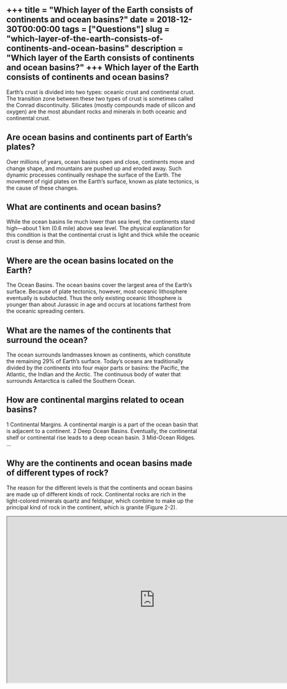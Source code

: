 +++
title = "Which layer of the Earth consists of continents and ocean basins?"
date = 2018-12-30T00:00:00
tags = ["Questions"]
slug = "which-layer-of-the-earth-consists-of-continents-and-ocean-basins"
description = "Which layer of the Earth consists of continents and ocean basins?"
+++
Which layer of the Earth consists of continents and ocean basins?
-----------------------------------------------------------------

Earth’s crust is divided into two types: oceanic crust and continental crust. The transition zone between these two types of crust is sometimes called the Conrad discontinuity. Silicates (mostly compounds made of silicon and oxygen) are the most abundant rocks and minerals in both oceanic and continental crust.

Are ocean basins and continents part of Earth’s plates?
-------------------------------------------------------

Over millions of years, ocean basins open and close, continents move and change shape, and mountains are pushed up and eroded away. Such dynamic processes continually reshape the surface of the Earth. The movement of rigid plates on the Earth’s surface, known as plate tectonics, is the cause of these changes.

What are continents and ocean basins?
-------------------------------------

While the ocean basins lie much lower than sea level, the continents stand high—about 1 km (0.6 mile) above sea level. The physical explanation for this condition is that the continental crust is light and thick while the oceanic crust is dense and thin.

Where are the ocean basins located on the Earth?
------------------------------------------------

The Ocean Basins. The ocean basins cover the largest area of the Earth’s surface. Because of plate tectonics, however, most oceanic lithosphere eventually is subducted. Thus the only existing oceanic lithosphere is younger than about Jurassic in age and occurs at locations farthest from the oceanic spreading centers.

What are the names of the continents that surround the ocean?
-------------------------------------------------------------

The ocean surrounds landmasses known as continents, which constitute the remaining 29% of Earth’s surface. Today’s oceans are traditionally divided by the continents into four major parts or basins: the Pacific, the Atlantic, the Indian and the Arctic. The continuous body of water that surrounds Antarctica is called the Southern Ocean.

How are continental margins related to ocean basins?
----------------------------------------------------

1 Continental Margins. A continental margin is a part of the ocean basin that is adjacent to a continent. 2 Deep Ocean Basins. Eventually, the continental shelf or continental rise leads to a deep ocean basin. 3 Mid-Ocean Ridges. …

Why are the continents and ocean basins made of different types of rock?
------------------------------------------------------------------------

The reason for the different levels is that the continents and ocean basins are made up of different kinds of rock. Continental rocks are rich in the light-colored minerals quartz and feldspar, which combine to make up the principal kind of rock in the continent, which is granite (Figure 2-2).

<iframe allow="accelerometer; autoplay; clipboard-write; encrypted-media; gyroscope; picture-in-picture" allowfullscreen="" class="__youtube_prefs__  epyt-is-override  no-lazyload" data-no-lazy="1" data-origheight="433" data-origwidth="770" data-skipgform_ajax_framebjll="" height="433" id="_ytid_40817" loading="lazy" src="https://www.youtube.com/embed/Au8nP_1Bx3Q?enablejsapi=1&autoplay=0&cc_load_policy=0&cc_lang_pref=&iv_load_policy=1&loop=0&modestbranding=0&rel=1&fs=1&playsinline=0&autohide=2&theme=dark&color=red&controls=1&" title="YouTube player" width="770"></iframe>